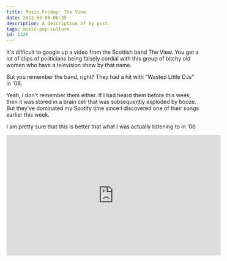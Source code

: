 ```yaml
---
title: Music Friday: The View
date: 2012-04-06 06:35
description: A description of my post.
tags: music-pop-culture
id: 1326
---
```

It's difficult to google up a video from the Scottish band The View.  You get a lot of clips of politicians being falsely cordial with this group of bitchy old women who have a television show by that name.

But you remember the band, right?  They had a hit with "Wasted Little DJs" in '06.  

Yeah, I don't remember them either.  If I had heard them before this week, then it was stored in a brain cell that was subsequently exploded by booze.  But they've dominated my Spotify time since I discovered one of their songs earlier this week.

I am pretty sure that this is better that what I was actually listening to in '06.

<iframe width="560" height="315" src="http://www.youtube.com/embed/vafE7DRsCow" frameborder="0" allowfullscreen></iframe>
